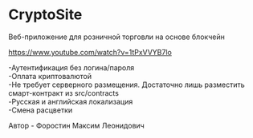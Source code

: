 # CryptoSite
Веб-приложение для розничной торговли на основе блокчейн

https://www.youtube.com/watch?v=1tPxVVYB7lo

-Аутентификация без логина/пароля<br />
-Оплата криптовалютой<br />
-Не требует серверного размещения. Достаточно лишь разместить смарт-контракт из src/contracts<br />
-Русская и английская локализация<br />
-Смена расцветки<br />

Автор - Форостин Максим Леонидович
